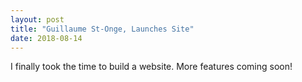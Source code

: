 ```yaml
---
layout: post
title: "Guillaume St-Onge, Launches Site"
date: 2018-08-14
---
```


I finally took the time to build a website. More features coming soon!
